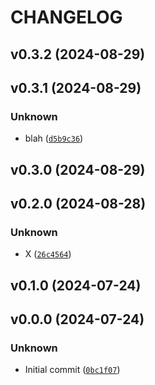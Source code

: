 # CHANGELOG

## v0.3.2 (2024-08-29)

## v0.3.1 (2024-08-29)

### Unknown

* blah ([`d5b9c36`](https://github.com/prongs/simple-python-test/commit/d5b9c36df6dcbf08a4e1e469c74df0a2c23a97b3))

## v0.3.0 (2024-08-29)

## v0.2.0 (2024-08-28)

### Unknown

* X ([`26c4564`](https://github.com/prongs/simple-python-test/commit/26c45640419116ea34a9688eb2d7672a37d2dabe))

## v0.1.0 (2024-07-24)

## v0.0.0 (2024-07-24)

### Unknown

* Initial commit ([`0bc1f07`](https://github.com/prongs/simple-python-test/commit/0bc1f077e4f59e8b60e913f8231e05aa52d6d543))
